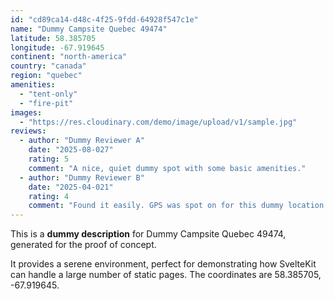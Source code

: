 ```yaml
---
id: "cd89ca14-d48c-4f25-9fdd-64928f547c1e"
name: "Dummy Campsite Quebec 49474"
latitude: 58.385705
longitude: -67.919645
continent: "north-america"
country: "canada"
region: "quebec"
amenities:
  - "tent-only"
  - "fire-pit"
images:
  - "https://res.cloudinary.com/demo/image/upload/v1/sample.jpg"
reviews:
  - author: "Dummy Reviewer A"
    date: "2025-08-027"
    rating: 5
    comment: "A nice, quiet dummy spot with some basic amenities."
  - author: "Dummy Reviewer B"
    date: "2025-04-021"
    rating: 4
    comment: "Found it easily. GPS was spot on for this dummy location."
---
```


This is a **dummy description** for Dummy Campsite Quebec 49474, generated for the proof of concept.

It provides a serene environment, perfect for demonstrating how SvelteKit can handle a large number of static pages. The coordinates are 58.385705, -67.919645.

